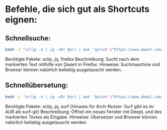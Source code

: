 # Befehle, die sich gut als Shortcuts eignen:

## Schnellsuche:
```bash
bash -c "xclip -o | jq -sRr @uri | awk '{print \"https://www.qwant.com/?q=\" $1}' | xargs firefox"
```
Benötigte Pakete: xclip, jq, firefox
Beschreibung: Sucht nach dem markierten Text mithilfe von Qwant in Firefox.
Hinweise: Suchmaschine und Browser können natürlich beliebig ausgetauscht werden.

## Schnellübersetung:
```bash
bash -c "xclip -o | jq -sRr @uri | awk '{print \"https://www.deepl.com/translator#*/de/\" $1}' | xargs surf"
```
Benötigte Pakete: xclip, jq, surf (Hinweis für Arch-Nutzer: Surf gibt es im AUR als surf-git)
Beschreibung: Öffnet ein neues Fenster mit DeepL und des markierten Textes als Eingabe.
Hinweise: Übersetzer und Browser können natürlich beliebig ausgetauscht werden.
